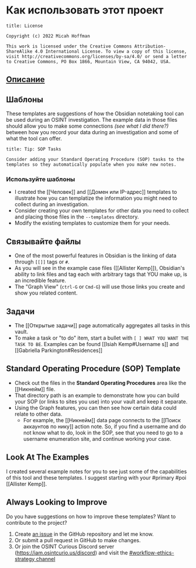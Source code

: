 # Как использовать этот проект
```ad-info
title: License

Copyright (c) 2022 Micah Hoffman

This work is licensed under the Creative Commons Attribution-ShareAlike 4.0 International License. To view a copy of this license, visit http://creativecommons.org/licenses/by-sa/4.0/ or send a letter to Creative Commons, PO Box 1866, Mountain View, CA 94042, USA.
```

## [Описание](README.md)

## Шаблоны
These templates are suggestions of how the Obsidian notetaking tool can be used during an OSINT investigation.  The example data in those files should allow you to make some connections _(see what I did there?)_ between how you record your data during an investigation and some of what the tool can offer. 

```ad-tip
title: Tip: SOP Tasks

Consider adding your Standard Operating Procedure (SOP) tasks to the templates so they automatically populate when you make new notes.

```

### Используйте шаблоны
- I created the [[Человек]] and [[Домен или IP-адрес]] templates to illustrate how you can templatize the information you might need to collect during an investigation.
- Consider creating your own templates for other data you need to collect and placing those files in the `--templates` directory.
- Modify the existing templates to customize them for your needs.

## Связывайте файлы
- One of the most powerful features in Obsidian is the linking of data through `[[]]` tags or `#`. 
- As you will see in the example case files ([[Allister Kemp]]), Obsidian's ability to link files and tag each with arbitrary tags that YOU make up, is an incredible feature.
- The "Graph View"  (`ctrl-G` or `Cmd-G`) will use those links you create and show you related content. 

## Задачи
- The [[Открытые задачи]] page automatically aggregates all tasks in this vault.
- To make a task or "to do" item, start a bullet with `[ ] WHAT YOU WANT THE TASK TO BE`. Examples can be found [[Isiah Kemp#Username s]] and [[Gabriella Parkington#Residences]]

## Standard Operating Procedure (SOP) Template
- Check out the files in the **Standard Operating Procedures** area like the [[Никнейм]] file.
- That directory path is an example to demonstrate how you can build your SOP (or links to sites you use) into your vault and keep it separate.
- Using the Graph features, you can then see how certain data could relate to other data.
	- For example, the [[Никнейм]] data page connects to the [[Поиск аккаунтов по нику]] action note. So, if you find a username and do not know what to do, look in the SOP, see that you need to go to a username enumeration site, and continue working your case.  

## Look At The Examples
I created several example notes for you to see just some of the capabilities of this tool and these templates. I suggest starting with your #primary #poi [[Allister Kemp]]. 

## Always Looking to Improve
Do you have suggestions on how to improve these templates? Want to contribute to the project?
1. Create [an issue](https://github.com/WebBreacher/obsidian-osint-templates/issues) in the GitHub repository and let me know.
2. Or submit a pull request in GitHub to make changes.
3. Or join the OSINT Curious Discord server (https://iam.osintcurio.us/discord) and visit the [#workflow-ethics-strategy channel](https://discord.com/channels/735708716128796763/767064102135791648)
